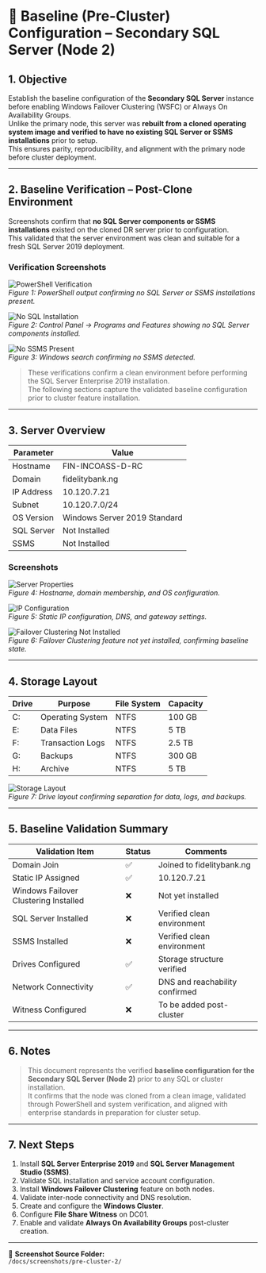 # 🧱 Baseline (Pre-Cluster) Configuration – Secondary SQL Server (Node 2)

## 1. Objective
Establish the baseline configuration of the **Secondary SQL Server** instance before enabling Windows Failover Clustering (WSFC) or Always On Availability Groups.  
Unlike the primary node, this server was **rebuilt from a cloned operating system image and verified to have no existing SQL Server or SSMS installations** prior to setup.  
This ensures parity, reproducibility, and alignment with the primary node before cluster deployment.

---

## 2. Baseline Verification – Post-Clone Environment
Screenshots confirm that **no SQL Server components or SSMS installations** existed on the cloned DR server prior to configuration.  
This validated that the server environment was clean and suitable for a fresh SQL Server 2019 deployment.

### Verification Screenshots
![PowerShell Verification](screenshots/pre-cluster-2/sql-ssms-verification.png)  
*Figure 1: PowerShell output confirming no SQL Server or SSMS installations present.*

![No SQL Installation](screenshots/pre-cluster-2/no-sql-installed.png)  
*Figure 2: Control Panel → Programs and Features showing no SQL Server components installed.*

![No SSMS Present](screenshots/pre-cluster-2/no-ssms-present.png)  
*Figure 3: Windows search confirming no SSMS detected.*


> These verifications confirm a clean environment before performing the SQL Server Enterprise 2019 installation.  
> The following sections capture the validated baseline configuration prior to cluster feature installation.

---

## 3. Server Overview
| Parameter | Value |
|------------|--------|
| Hostname | FIN-INCOASS-D-RC |
| Domain | fidelitybank.ng |
| IP Address | 10.120.7.21 |
| Subnet | 10.120.7.0/24 |
| OS Version | Windows Server 2019 Standard |
| SQL Server | Not Installed |
| SSMS | Not Installed |

### Screenshots
![Server Properties](screenshots/pre-cluster-2/server-properties.png)  
*Figure 4: Hostname, domain membership, and OS configuration.*

![IP Configuration](screenshots/pre-cluster-2/ip-configuration.png)  
*Figure 5: Static IP configuration, DNS, and gateway settings.*

![Failover Clustering Not Installed](screenshots/pre-cluster-2/failover-clustering-not-installed.png)  
*Figure 6: Failover Clustering feature not yet installed, confirming baseline state.*

---

## 4. Storage Layout
| Drive | Purpose | File System | Capacity |
|--------|----------|-------------|-----------|
| C: | Operating System | NTFS | 100 GB |
| E: | Data Files | NTFS | 5 TB |
| F: | Transaction Logs | NTFS | 2.5 TB |
| G: | Backups | NTFS | 300 GB |
| H: | Archive | NTFS | 5 TB |

![Storage Layout](screenshots/pre-cluster-2/storage-layout.png)  
*Figure 7: Drive layout confirming separation for data, logs, and backups.*

---

## 5. Baseline Validation Summary
| Validation Item | Status | Comments |
|-----------------|---------|-----------|
| Domain Join | ✅ | Joined to fidelitybank.ng |
| Static IP Assigned | ✅ | 10.120.7.21 |
| Windows Failover Clustering Installed | ❌ | Not yet installed |
| SQL Server Installed | ❌ | Verified clean environment |
| SSMS Installed | ❌ | Verified clean environment |
| Drives Configured | ✅ | Storage structure verified |
| Network Connectivity | ✅ | DNS and reachability confirmed |
| Witness Configured | ❌ | To be added post-cluster |

---

## 6. Notes
> This document represents the verified **baseline configuration for the Secondary SQL Server (Node 2)** prior to any SQL or cluster installation.  
> It confirms that the node was cloned from a clean image, validated through PowerShell and system verification, and aligned with enterprise standards in preparation for cluster setup.

---

## 7. Next Steps
1. Install **SQL Server Enterprise 2019** and **SQL Server Management Studio (SSMS)**.  
2. Validate SQL installation and service account configuration.  
3. Install **Windows Failover Clustering** feature on both nodes.  
4. Validate inter-node connectivity and DNS resolution.  
5. Create and configure the **Windows Cluster**.  
6. Configure **File Share Witness** on DC01.  
7. Enable and validate **Always On Availability Groups** post-cluster creation.

---

📁 **Screenshot Source Folder:**  
`/docs/screenshots/pre-cluster-2/`
